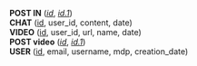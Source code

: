 **POST IN** (<ins>_id_</ins>, <ins>_id.1_</ins>)  
**CHAT** (<ins>id</ins>, user_id, content, date)  
**VIDEO** (<ins>id</ins>, user_id, url, name, date)  
**POST video** (<ins>_id_</ins>, <ins>_id.1_</ins>)  
**USER** (<ins>id</ins>, email, username, mdp, creation_date)